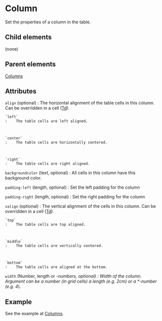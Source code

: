 # Column



Set the properties of a column in the table.



##  Child elements

(none)

##  Parent elements

[Columns](../columns.md)


## Attributes



`align` (optional)
:   The horizontal alignment of the table cells in this column. Can be overridden in a cell ([Td](../td.md)).



    `left`
    :    The table cells are left aligned.



    `center`
    :    The table cells are horizontally centered.



    `right`
    :    The table cells are right aligned.




`backgroundcolor` (text, optional)
:   All cells in this column have this background color.




`padding-left` (length, optional)
:   Set the left padding for the column




`padding-right` (length, optional)
:   Set the right padding for the column




`valign` (optional)
:   The vertical alignment of the cells in this column. Can be overridden in a cell ([Td](../td.md)).



    `top`
    :    The table cells are top aligned.



    `middle`
    :    The table cells are vertically centered.



    `bottom`
    :    The table cells are aligned at the bottom.




`width` (Number, length or *-numbers, optional)
:   Width of the column. Argument can be a number (in grid cells) a length (e.g. 2cm) or a \*-number (e.g. 4*).




## Example


See the example at [Columns](../columns.md).







